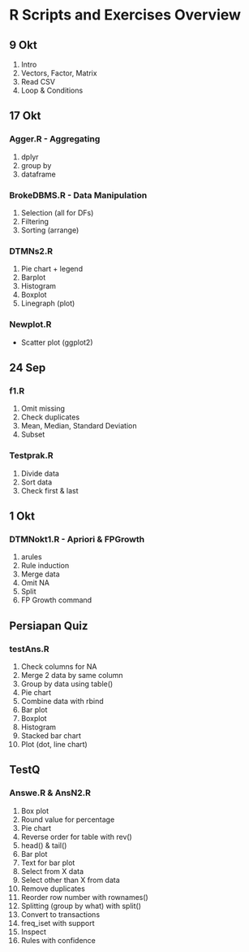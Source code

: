 # R Scripts and Exercises Overview

## 9 Okt
1. Intro
2. Vectors, Factor, Matrix
3. Read CSV
4. Loop & Conditions

## 17 Okt
### Agger.R - Aggregating
1. dplyr
2. group by
3. dataframe

### BrokeDBMS.R - Data Manipulation
1. Selection (all for DFs)
2. Filtering
3. Sorting (arrange)

### DTMNs2.R
1. Pie chart + legend
2. Barplot
3. Histogram
4. Boxplot
5. Linegraph (plot)

### Newplot.R
- Scatter plot (ggplot2)

## 24 Sep
### f1.R
1. Omit missing
2. Check duplicates
3. Mean, Median, Standard Deviation
4. Subset

### Testprak.R
1. Divide data
2. Sort data
3. Check first & last

## 1 Okt
### DTMNokt1.R - Apriori & FPGrowth
1. arules
2. Rule induction
3. Merge data
4. Omit NA
5. Split
6. FP Growth command

## Persiapan Quiz
### testAns.R
1. Check columns for NA
2. Merge 2 data by same column
3. Group by data using table()
4. Pie chart
5. Combine data with rbind
6. Bar plot
7. Boxplot
8. Histogram
9. Stacked bar chart
10. Plot (dot, line chart)

## TestQ
### Answe.R & AnsN2.R
1. Box plot
2. Round value for percentage
3. Pie chart
4. Reverse order for table with rev()
5. head() & tail()
6. Bar plot
7. Text for bar plot
8. Select from X data
9. Select other than X from data
10. Remove duplicates
11. Reorder row number with rownames()
12. Splitting (group by what) with split()
13. Convert to transactions
14. freq_iset with support
15. Inspect
16. Rules with confidence
